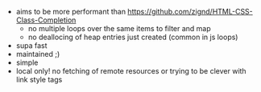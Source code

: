- aims to be more performant than https://github.com/zignd/HTML-CSS-Class-Completion
  - no multiple loops over the same items to filter and map
  - no deallocing of heap entries just created (common in js loops)
- supa fast
- maintained ;)
- simple
- local only! no fetching of remote resources or trying to be clever with link style tags
